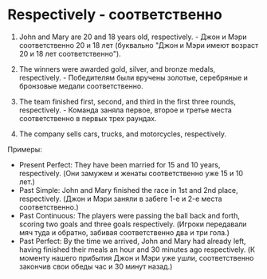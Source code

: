 # Respectively - соответственно






1. John and Mary are 20 and 18 years old, respectively. - Джон и Мэри соответственно 20 и 18 лет (буквально "Джон и Мэри имеют возраст 20 и 18 лет соответственно").

2. The winners were awarded gold, silver, and bronze medals, respectively. - Победителям были вручены золотые, серебряные и бронзовые медали соответственно.

3. The team finished first, second, and third in the first three rounds, respectively. - Команда заняла первое, второе и третье места соответственно в первых трех раундах.

4. The company sells cars, trucks, and motorcycles, respectively.

Примеры:

- Present Perfect: They have been married for 15 and 10 years, respectively. (Они замужем и женаты соответственно уже 15 и 10 лет.)
- Past Simple: John and Mary finished the race in 1st and 2nd place, respectively. (Джон и Мэри заняли в забеге 1-е и 2-е места соответственно.)
- Past Continuous: The players were passing the ball back and forth, scoring two goals and three goals respectively. (Игроки передавали мяч туда и обратно, забивая соответственно два и три гола.)
- Past Perfect: By the time we arrived, John and Mary had already left, having finished their meals an hour and 30 minutes ago respectively. (К моменту нашего прибытия Джон и Мэри уже ушли, соответственно закончив свои обеды час и 30 минут назад.)